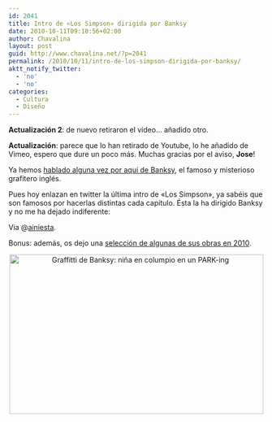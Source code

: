 ```yaml
---
id: 2041
title: Intro de «Los Simpson» dirigida por Banksy
date: 2010-10-11T09:10:56+02:00
author: Chavalina
layout: post
guid: http://www.chavalina.net/?p=2041
permalink: /2010/10/11/intro-de-los-simpson-dirigida-por-banksy/
aktt_notify_twitter:
  - 'no'
  - 'no'
categories:
  - Cultura
  - Diseño
---
```

**Actualización 2**: de nuevo retiraron el vídeo&#8230; añadido otro.

**Actualización**: parece que lo han retirado de Youtube, lo he añadido de Vimeo, espero que dure un poco más. Muchas gracias por el aviso, **Jose**!

Ya hemos [hablado alguna vez por aquí de Banksy](http://www.chavalina.net/2005/06/25/post-502/), el famoso y misterioso grafitero inglés.

Pues hoy enlazan en twitter la última intro de «Los Simpson», ya sabéis que son famosos por hacerlas distintas cada capítulo. Ésta la ha dirigido Banksy y no me ha dejado indiferente:

<p style="text-align: center;">
</p>

Via @[ainiesta](http://twitter.com/ainiesta/status/27012287918).

Bonus: además, os dejo una <a href="http://www.mymodernmet.com/profiles/blogs/top-12-banksy-pieces-of-2010" target="_blank">selección de algunas de sus obras en 2010</a>.

<p style="text-align: center;">
  <img class="size-large wp-image-2048  aligncenter" title="BanksyTop1020105" src="http://www.chavalina.net/imagenes/2010/10/BanksyTop1020105-500x314.jpg" alt="Graffitti de Banksy: niña en columpio en un PARK-ing" width="500" height="314" srcset="http://www.chavalina.net/imagenes/2010/10/BanksyTop1020105-500x314.jpg 500w, http://www.chavalina.net/imagenes/2010/10/BanksyTop1020105-300x188.jpg 300w, http://www.chavalina.net/imagenes/2010/10/BanksyTop1020105.jpg 721w" sizes="(max-width: 500px) 100vw, 500px" />
</p>